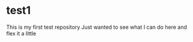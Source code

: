 test1
=====

This is my first test repository
Just wanted to see what I can do here and flex it a little

